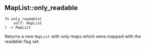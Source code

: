 ## MapList::only_readable

```rhai
fn only_readable(
    self: MapList
) -> MapList
```

Returns a new `MapList` with only maps which were mapped with the readable flag set.
